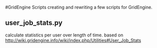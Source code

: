 #GridEngine Scripts
creating and rewriting a few scripts for GridEngine.

## user_job_stats.py
calculate statistics per user over length of time.
based on http://wiki.gridengine.info/wiki/index.php/Utilities#User_Job_Stats
